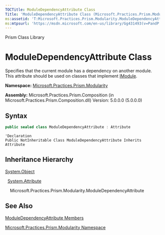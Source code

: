 ```yaml
---
TOCTitle: ModuleDependencyAttribute Class
Title: 'ModuleDependencyAttribute Class (Microsoft.Practices.Prism.Modularity)'
ms:assetid: 'T:Microsoft.Practices.Prism.Modularity.ModuleDependencyAttribute'
ms:mtpsurl: 'https://msdn.microsoft.com/en-us/library/Gg431493(v=PandP.50)'
---
```


Prism Class Library

ModuleDependencyAttribute Class
===============================

Specifies that the current module has a dependency on another module. This attribute should be used on classes that implement [IModule](https://msdn.microsoft.com/en-us/library/microsoft.practices.prism.modularity.imodule(v=pandp.50)).

**Namespace:** [Microsoft.Practices.Prism.Modularity](https://msdn.microsoft.com/en-us/library/microsoft.practices.prism.modularity(v=pandp.50))

**Assembly:** Microsoft.Practices.Prism.Composition (in Microsoft.Practices.Prism.Composition.dll) Version: 5.0.0.0 (5.0.0.0)

Syntax
------

```C#
public sealed class ModuleDependencyAttribute : Attribute
```
```VB
'Declaration
Public NotInheritable Class ModuleDependencyAttribute Inherits Attribute
```

Inheritance Hierarchy
---------------------

<span id="familyToggle"></span>[System.Object](http://msdn2.microsoft.com/en-us/library/e5kfa45b)

  [System.Attribute](http://msdn2.microsoft.com/en-us/library/e8kc3626)
  
    Microsoft.Practices.Prism.Modularity.ModuleDependencyAttribute

See Also
--------

<span id="seeAlsoToggle"></span>
[ModuleDependencyAttribute Members](https://msdn.microsoft.com/en-us/library/microsoft.practices.prism.modularity.moduledependencyattribute_members(v=pandp.50))

[Microsoft.Practices.Prism.Modularity Namespace](https://msdn.microsoft.com/en-us/library/microsoft.practices.prism.modularity(v=pandp.50))
